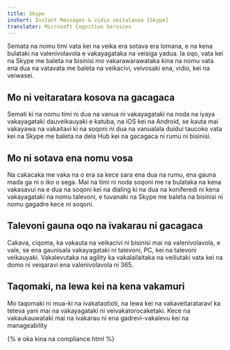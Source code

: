 ```yaml
---
title: Skype
inshort: Instant Messages & vidio veitalanoa [Skype]
translator: Microsoft Cognitive Services
---
```


Semata na nomu timi vata kei na veika era sotava era lomana, e na kena bulataki na valenivolavola e vakayagataka na veisiga yadua. Ia oqo, vata kei na Skype me baleta na bisinisi mo vakarawarawataka kina na nomu vata ena dua na vatavata me baleta na veikacivi, veivosaki ena, vidio, kei na veiwasei. 

## Mo ni veitaratara kosova na gacagaca
Semati ki na nomu timi ni dua na vanua ni vakayagataki na noda na iyaya vakayagataki dauveikauyaki e katuba, na iOS kei na Android, se kauta mai vakayawa na vakaitavi ki na soqoni ni dua na vanualala duidui taucoko vata kei na Skype me baleta na dela Hub kei na gacagaca ni rumu ni bisinisi.

## Mo ni sotava ena nomu vosa
Na cakacaka me vaka na o era sa kece sara ena dua na rumu, ena gauna mada ga ni o iko o sega. Mai na timi ni noda soqoni me ra bulataka na kena vakasavui na e dua na soqoni kei na dialing ki na dua na koniferedi ni kena vakayagataki na nomu talevoni, e tuvanaki na Skype me baleta na bisinisi ni nomu gagadre kece ni soqoni. 

## Talevoni gauna oqo na ivakarau ni gacagaca
Cakava, ciqoma, ka vakauta na veikacivi ni bisinisi mai na valenivolavola, e vale, se ena gaunisala vakayagataki ni talevoni, PC, kei na talevoni veikauyaki. Vakalevutaka na agility ka vakalailaitaka na veiliutaki vata kei na domo ni veiqaravi ena valenivolavola ni 365. 

## Taqomaki, na lewa kei na kena vakamuri
Mo taqomaki ni mua-ki na ivakataotioti, na lewa kei na vakaveitarataravi ka teteva yani mai na vakayagataki ni veivakatorocaketaki. Kece na vakaukauwataki mai na ivakarau ni ena gadrevi-vakalevu kei na manageability 

{% e oka kina na compliance.html %}

